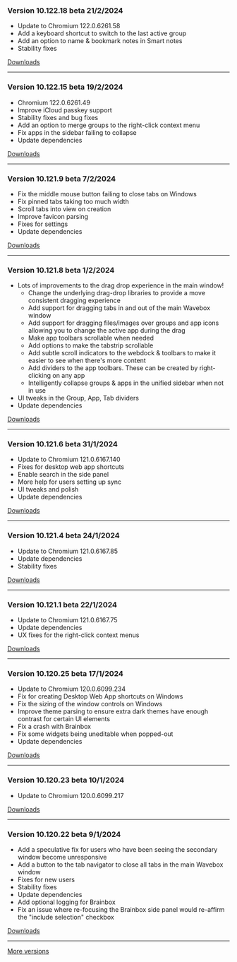 <h3>Version 10.122.18 beta <span class="date">21/2/2024</span></h3>
<ul>
  <li>Update to Chromium 122.0.6261.58</li>
  <li>Add a keyboard shortcut to switch to the last active group</li>
  <li>Add an option to name & bookmark notes in Smart notes</li>
  <li>Stability fixes</li>
</ul>

[Downloads](https://wavebox.io/download/release/10.122.18.3)

---

<h3>Version 10.122.15 beta <span class="date">19/2/2024</span></h3>
<ul>
  <li>Chromium 122.0.6261.49</li>
  <li>Improve iCloud passkey support</li>
  <li>Stability fixes and bug fixes</li>
  <li>Add an option to merge groups to the right-click context menu</li>
  <li>Fix apps in the sidebar failing to collapse</li>
  <li>Update dependencies</li>
</ul>

[Downloads](https://wavebox.io/download/release/10.122.15.3)

---

<h3>Version 10.121.9 beta <span class="date">7/2/2024</span></h3>
<ul>
  <li>Fix the middle mouse button failing to close tabs on Windows</li>
  <li>Fix pinned tabs taking too much width</li>
  <li>Scroll tabs into view on creation</li>
  <li>Improve favicon parsing</li>
  <li>Fixes for settings</li>
  <li>Update dependencies</li>
</ul>

[Downloads](https://wavebox.io/download/release/10.121.9.3)

---

<h3>Version 10.121.8 beta <span class="date">1/2/2024</span></h3>
<ul>
  <li>
    Lots of improvements to the drag drop experience in the main window!
    <ul>
      <li>Change the underlying drag-drop libraries to provide a move consistent dragging experience</li>
      <li>Add support for dragging tabs in and out of the main Wavebox window</li>
      <li>Add support for dragging files/images over groups and app icons allowing you to change the active app during the drag</li>
      <li>Make app toolbars scrollable when needed</li>
      <li>Add options to make the tabstrip scrollable</li>
      <li>Add subtle scroll indicators to the webdock & toolbars to make it easier to see when there's more content</li>
      <li>Add dividers to the app toolbars. These can be created by right-clicking on any app</li>
      <li>Intelligently collapse groups & apps in the unified sidebar when not in use</li>
    </ul>
  </li>
  <li>UI tweaks in the Group, App, Tab dividers</li>
  <li>Update dependencies</li>
</ul>


[Downloads](https://wavebox.io/download/release/10.121.8.3)

---

<h3>Version 10.121.6 beta <span class="date">31/1/2024</span></h3>
<ul>
  <li>Update to Chromium 121.0.6167.140</li>
  <li>Fixes for desktop web app shortcuts</li>
  <li>Enable search in the side panel</li>
  <li>More help for users setting up sync</li>
  <li>UI tweaks and polish</li>
  <li>Update dependencies</li>
</ul>

[Downloads](https://wavebox.io/download/release/10.121.6.3)

---

<h3>Version 10.121.4 beta <span class="date">24/1/2024</span></h3>
<ul>
  <li>Update to Chromium 121.0.6167.85</li>
  <li>Update dependencies</li>
  <li>Stability fixes</li>
</ul>

[Downloads](https://wavebox.io/download/release/10.121.4.3)

---

<h3>Version 10.121.1 beta <span class="date">22/1/2024</span></h3>
<ul>
  <li>Update to Chromium 121.0.6167.75</li>
  <li>Update dependencies</li>
  <li>UX fixes for the right-click context menus</li>
</ul>

[Downloads](https://wavebox.io/download/release/10.121.1.3)

---

<h3>Version 10.120.25 beta <span class="date">17/1/2024</span></h3>
<ul>
  <li>Update to Chromium 120.0.6099.234</li>
  <li>Fix for creating Desktop Web App shortcuts on Windows</li>
  <li>Fix the sizing of the window controls on Windows</li>
  <li>Improve theme parsing to ensure extra dark themes have enough contrast for certain UI elements</li>
  <li>Fix a crash with Brainbox</li>
  <li>Fix some widgets being uneditable when popped-out</li>
  <li>Update dependencies</li>
</ul>

[Downloads](https://wavebox.io/download/release/10.120.25.3)

---

<h3>Version 10.120.23 beta <span class="date">10/1/2024</span></h3>
<ul>
  <li>Update to Chromium 120.0.6099.217</li>
</ul>

[Downloads](https://wavebox.io/download/release/10.120.23.3)

---

<h3>Version 10.120.22 beta <span class="date">9/1/2024</span></h3>
<ul>
  <li>Add a speculative fix for users who have been seeing the secondary window become unresponsive</li>
  <li>Add a button to the tab navigator to close all tabs in the main Wavebox window</li>
  <li>Fixes for new users</li>
  <li>Stability fixes</li>
  <li>Update dependencies</li>
  <li>Add optional logging for Brainbox</li>
  <li>Fix an issue where re-focusing the Brainbox side panel would re-affirm the "include selection" checkbox</li>
</ul>

[Downloads](https://wavebox.io/download/release/10.120.22.3)

---
[More versions](https://wavebox.io/changelog/beta/)